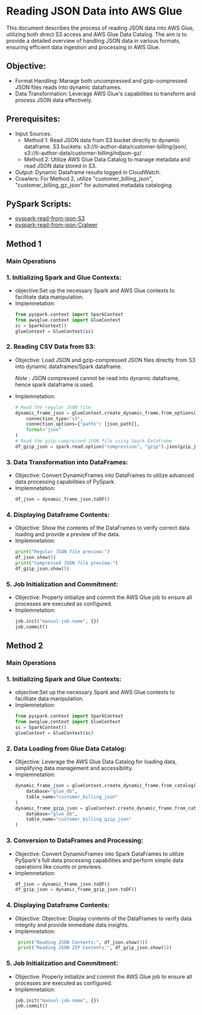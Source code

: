 # Reading JSON Data into AWS Glue
This document describes the process of reading JSON data into AWS Glue, utilizing both direct S3 access and AWS Glue Data Catalog. The aim is to provide a detailed overview of handling JSON data in various formats, ensuring efficient data ingestion and processing in AWS Glue.

## Objective:
- Format Handling: Manage both uncompressed and gzip-compressed JSON files reads into dynamic dataframes.
- Data Transformation: Leverage AWS Glue's capabilities to transform and process JSON data effectively.

## Prerequisites:
* Input Sources:
  * Method 1: Read JSON data from S3 bucket directly to dynamic dataframe.
    S3 buckets: s3://ti-author-data/customer-billing/json/, s3://ti-author-data/customer-billing/ndjson-gz/
  * Method 2: Utilize AWS Glue Data Catalog to manage metadata and read JSON data stored in S3.
* Output: Dynamic Dataframe results logged in CloudWatch.
* Crawlers: For Method 2, utilize "customer_billing_json", "customer_billing_gz_json" for automated metadata cataloging.

## PySpark Scripts:
* [pyspark-read-from-json-S3](../glue-code/ti-pyspark-read-from-json-s3.py)
* [pyspark-read-from-json-Cralwer](../glue-code/ti-pyspark-read-from-json-crawler.py)

## Method 1 
### Main Operations
### 1. Initializing Spark and Glue Contexts:
* objective:Set up the necessary Spark and AWS Glue contexts to facilitate data manipulation.
* Implemnetation:
  ```python
  from pyspark.context import SparkContext
  from awsglue.context import GlueContext
  sc = SparkContext()
  glueContext = GlueContext(sc)
  ```
### 2. Reading CSV Data from S3:

* Objective:  Load JSON and gzip-compressed JSON files directly from S3 into dynamic dataframes/Spark dataframe.

  *Note* : JSON compressed cannot be read into dynamic dataframe, hence spark dataframe is used. 
* Implemnetation:
  ```python
  # Read the regular JSON file
  dynamic_frame_json = glueContext.create_dynamic_frame.from_options(
      connection_type="s3",
      connection_options={"paths": [json_path]},
      format="json"
  )
  # Read the gzip-compressed JSON file using Spark DataFrame
  df_gzip_json = spark.read.option("compression", "gzip").json(gzip_json_path)
  ```
### 3. Data Transformation into DataFrames:

* Objective: Convert DynamicFrames into DataFrames to utilize advanced data processing capabilities of PySpark.
* Implemnetation:
  ```python
  df_json = dynamic_frame_json.toDF()
  ```
### 4. Displaying Dataframe Contents:

* Objective: Show the contents of the DataFrames to verify correct data loading and provide a preview of the data.
* Implemnetation:
  ```python
  print("Regular JSON file preview:")
  df_json.show(5)
  print("Compressed JSON file preview:")
  df_gzip_json.show(5)
  ```
### 5. Job Initialization and Commitment:

* Objective: Properly initialize and commit the AWS Glue job to ensure all processes are executed as configured.
* Implemnetation:
  ```python
  job.init("manual-job-name", {})
  job.commit()
  ```
## Method 2
### Main Operations
### 1. Initializing Spark and Glue Contexts:
* objective:Set up the necessary Spark and AWS Glue contexts to facilitate data manipulation.
* Implemnetation:
  ```python
  from pyspark.context import SparkContext
  from awsglue.context import GlueContext
  sc = SparkContext()
  glueContext = GlueContext(sc)
  ```
### 2. Data Loading from Glue Data Catalog:

* Objective: Leverage the AWS Glue Data Catalog for loading data, simplifying data management and accessibility.
* Implemnetation:
  ```python
  dynamic_frame_json = glueContext.create_dynamic_frame.from_catalog(
      database="glue_db",
      table_name="customer_billing_json"
  )
  dynamic_frame_gzip_json = glueContext.create_dynamic_frame.from_catalog(
      database="glue_db",
      table_name="customer_billing_gzip_json"
  )
  ```
### 3. Conversion to DataFrames and Processing:

* Objective: Convert DynamicFrames into Spark DataFrames to utilize PySpark's full data processing capabilities and perform simple data operations like counts or previews.
* Implemnetation:
  ```python
  df_json = dynamic_frame_json.toDF()
  df_gzip_json = dynamic_frame_gzip_json.toDF()
  ```
### 4. Displaying Dataframe Contents:

* Objective: Objective: Display contents of the DataFrames to verify data integrity and provide immediate data insights.
* Implemnetation:
  ```python
   print("Reading JSON Contents:", df_json.show(5))
   print("Reading JSON ZIP Contents:", df_gzip_json.show(5))
  ```
### 5. Job Initialization and Commitment:

* Objective: Properly initialize and commit the AWS Glue job to ensure all processes are executed as configured.
* Implemnetation:
  ```python
  job.init("manual-job-name", {})
  job.commit()
  ```
